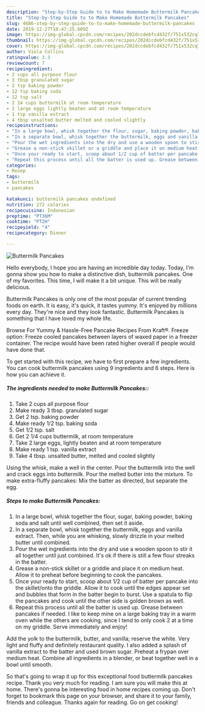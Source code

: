 ```yaml
---
description: "Step-by-Step Guide to to Make Homemade Buttermilk Pancakes"
title: "Step-by-Step Guide to to Make Homemade Buttermilk Pancakes"
slug: 4686-step-by-step-guide-to-to-make-homemade-buttermilk-pancakes
date: 2019-12-27T10:47:25.609Z
image: https://img-global.cpcdn.com/recipes/202dccdebfcd432f/751x532cq70/buttermilk-pancakes-recipe-main-photo.jpg
thumbnail: https://img-global.cpcdn.com/recipes/202dccdebfcd432f/751x532cq70/buttermilk-pancakes-recipe-main-photo.jpg
cover: https://img-global.cpcdn.com/recipes/202dccdebfcd432f/751x532cq70/buttermilk-pancakes-recipe-main-photo.jpg
author: Viola Collins
ratingvalue: 3.3
reviewcount: 7
recipeingredient:
- 2 cups all purpose flour
- 3 tbsp granulated sugar
- 2 tsp baking powder
- 12 tsp baking soda
- 12 tsp salt
- 2 14 cups buttermilk at room temperature
- 2 large eggs lightly beaten and at room temperature
- 1 tsp vanilla extract
- 4 tbsp unsalted butter melted and cooled slightly
recipeinstructions:
- "In a large bowl, whisk together the flour, sugar, baking powder, baking soda and salt until well combined, then set it aside."
- "In a separate bowl, whisk together the buttermilk, eggs and vanilla extract. Then, while you are whisking, slowly drizzle in your melted butter until combined."
- "Pour the wet ingredients into the dry and use a wooden spoon to stir it all together until just combined. It&#39;s ok if there is still a few flour streaks in the batter."
- "Grease a non-stick skillet or a griddle and place it on medium heat. Allow it to preheat before beginning to cook the pancakes."
- "Once your ready to start, scoop about 1/2 cup of batter per pancake into the skillet/onto the griddle. Allow it to cook until the edges appear set and bubbles that form in the batter begin to burst. Use a spatula to flip the pancakes and cook until the other side is golden brown as well."
- "Repeat this process until all the batter is used up. Grease between pancakes if needed. I like to keep mine on a large baking tray in a warm oven while the others are cooking, since I tend to only cook 2 at a time on my griddle. Serve immediately and enjoy!"
categories:
- Resep
tags:
- buttermilk
- pancakes

katakunci: buttermilk pancakes undefined
nutrition: 272 calories
recipecuisine: Indonesian
preptime: "PT36M"
cooktime: "PT2H"
recipeyield: "4"
recipecategory: Dinner

---
```



![Buttermilk Pancakes](https://img-global.cpcdn.com/recipes/202dccdebfcd432f/751x532cq70/buttermilk-pancakes-recipe-main-photo.jpg)

Hello everybody, I hope you are having an incredible day today. Today, I'm gonna show you how to make a distinctive dish, buttermilk pancakes. One of my favorites. This time, I will make it a bit unique. This will be really delicious.

Buttermilk Pancakes is only one of the most popular of current trending foods on earth. It is easy, it's quick, it tastes yummy. It's enjoyed by millions every day. They're nice and they look fantastic. Buttermilk Pancakes is something that I have loved my whole life.

Browse For Yummy &amp; Hassle-Free Pancake Recipes From Kraft®. Freeze option: Freeze cooled pancakes between layers of waxed paper in a freezer container. The recipe would have been rated higher overall if people would have done that.


To get started with this recipe, we have to first prepare a few ingredients. You can cook buttermilk pancakes using 9 ingredients and 6 steps. Here is how you can achieve it.

##### The ingredients needed to make Buttermilk Pancakes::

1. Take 2 cups all purpose flour
1. Make ready 3 tbsp. granulated sugar
1. Get 2 tsp. baking powder
1. Make ready 1/2 tsp. baking soda
1. Get 1/2 tsp. salt
1. Get 2 1/4 cups buttermilk, at room temperature
1. Take 2 large eggs, lightly beaten and at room temperature
1. Make ready 1 tsp. vanilla extract
1. Take 4 tbsp. unsalted butter, melted and cooled slightly


Using the whisk, make a well in the center. Pour the buttermilk into the well and crack eggs into buttermilk. Pour the melted butter into the mixture. To make extra-fluffy pancakes: Mix the batter as directed, but separate the egg. 

##### Steps to make Buttermilk Pancakes:

1. In a large bowl, whisk together the flour, sugar, baking powder, baking soda and salt until well combined, then set it aside.
1. In a separate bowl, whisk together the buttermilk, eggs and vanilla extract. Then, while you are whisking, slowly drizzle in your melted butter until combined.
1. Pour the wet ingredients into the dry and use a wooden spoon to stir it all together until just combined. It&#39;s ok if there is still a few flour streaks in the batter.
1. Grease a non-stick skillet or a griddle and place it on medium heat. Allow it to preheat before beginning to cook the pancakes.
1. Once your ready to start, scoop about 1/2 cup of batter per pancake into the skillet/onto the griddle. Allow it to cook until the edges appear set and bubbles that form in the batter begin to burst. Use a spatula to flip the pancakes and cook until the other side is golden brown as well.
1. Repeat this process until all the batter is used up. Grease between pancakes if needed. I like to keep mine on a large baking tray in a warm oven while the others are cooking, since I tend to only cook 2 at a time on my griddle. Serve immediately and enjoy!


Add the yolk to the buttermilk, butter, and vanilla; reserve the white. Very light and fluffy and definitely restaurant quality. I also added a splash of vanilla extract to the batter and used brown sugar. Preheat a frypan over medium heat. Combine all ingredients in a blender, or beat together well in a bowl until smooth. 

So that's going to wrap it up for this exceptional food buttermilk pancakes recipe. Thank you very much for reading. I am sure you will make this at home. There's gonna be interesting food in home recipes coming up. Don't forget to bookmark this page on your browser, and share it to your family, friends and colleague. Thanks again for reading. Go on get cooking!
